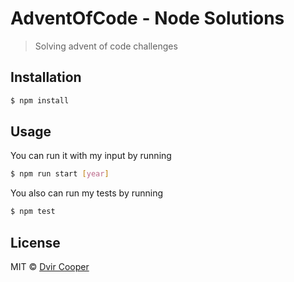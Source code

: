 # AdventOfCode - Node Solutions
> Solving advent of code challenges

## Installation

```sh
$ npm install
```

## Usage

You can run it with my input by running

```sh
$ npm run start [year]
```
You also can run my tests by running

```sh
$ npm test
```

## License

MIT © [Dvir Cooper]()


[npm-image]: https://badge.fury.io/js/dvir-adventofcode.svg
[npm-url]: https://npmjs.org/package/dvir-adventofcode
[travis-image]: https://travis-ci.org//dvir-adventofcode.svg?branch=master
[travis-url]: https://travis-ci.org//dvir-adventofcode
[daviddm-image]: https://david-dm.org//dvir-adventofcode.svg?theme=shields.io
[daviddm-url]: https://david-dm.org//dvir-adventofcode
